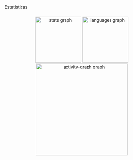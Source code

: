 <p align="left">Estatisticas</p>

###

<div align="center">
  <img src="https://github-readme-stats.vercel.app/api?username=Patrinysilva&hide_title=false&hide_rank=false&show_icons=true&include_all_commits=true&count_private=true&disable_animations=false&theme=tokyonight&locale=en&hide_border=false&order=1" height="150" alt="stats graph"  />
  <img src="https://github-readme-stats.vercel.app/api/top-langs?username=Patrinysilva&locale=pt-br&hide_title=false&layout=compact&card_width=320&langs_count=5&theme=tokyonight&hide_border=false&order=2" height="150" alt="languages graph"  />
  <img src="https://github-readme-activity-graph.vercel.app/graph?username=Patrinysilva&radius=16&theme=tokyo-night&area=true&order=5" height="300" alt="activity-graph graph"  />
</div>

###
